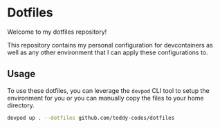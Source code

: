 # Dotfiles

Welcome to my dotfiles repository!

This repository contains my personal configuration for devcontainers as well as
any other environment that I can apply these configurations to.

## Usage

To use these dotfiles, you can leverage the `devpod` CLI tool to setup the environment for you
or you can manually copy the files to your home directory.

```bash
devpod up . --dotfiles github.com/teddy-codes/dotfiles
```
